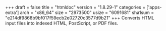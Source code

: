 +++
draft = false
title = "htmldoc"
version = "1.8.29-1"
categories = ['apps-extra']
arch = "x86_64"
size = "2973500"
usize = "6091681"
sha1sum = "e214df9868b9bf017f59ecb2e02720c3577d9b21"
+++
Converts HTML input files into indexed HTML, PostScript, or PDF files.